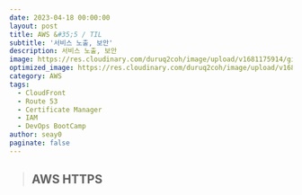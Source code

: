 ```yaml
---
date: 2023-04-18 00:00:00
layout: post
title: AWS &#35;5 / TIL
subtitle: '서비스 노출, 보안'
description: 서비스 노출, 보안
image: https://res.cloudinary.com/duruq2coh/image/upload/v1681175914/gitio/aws_bbbsnj.png
optimized_image: https://res.cloudinary.com/duruq2coh/image/upload/v1681175914/gitio/aws_bbbsnj.png
category: AWS
tags:
  - CloudFront
  - Route 53
  - Certificate Manager
  - IAM
  - DevOps BootCamp
author: seay0
paginate: false
---
```


> ## **AWS HTTPS**  



<br>